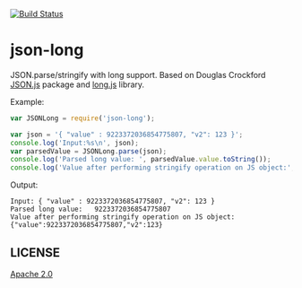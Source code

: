 [![Build Status](https://travis-ci.org/unscrambl/json-long.svg?branch=master)](https://travis-ci.org/unscrambl/json-long)

# json-long

JSON.parse/stringify with long support. Based on Douglas Crockford [JSON.js](https://github.com/douglascrockford/JSON-js) package and [long.js](https://github.com/dcodeIO/long.js) library.

Example:

```js
var JSONLong = require('json-long');

var json = '{ "value" : 9223372036854775807, "v2": 123 }';
console.log('Input:%s\n', json);
var parsedValue = JSONLong.parse(json);
console.log('Parsed long value: ', parsedValue.value.toString());
console.log('Value after performing stringify operation on JS object:', JSONLong.stringify(parsedValue));
```

Output:

```
Input: { "value" : 9223372036854775807, "v2": 123 }
Parsed long value:   9223372036854775807
Value after performing stringify operation on JS object: {"value":9223372036854775807,"v2":123}
```

## LICENSE
[Apache 2.0](https://github.com/unscrambl/browser-driver-installer/blob/master/LICENSE)
